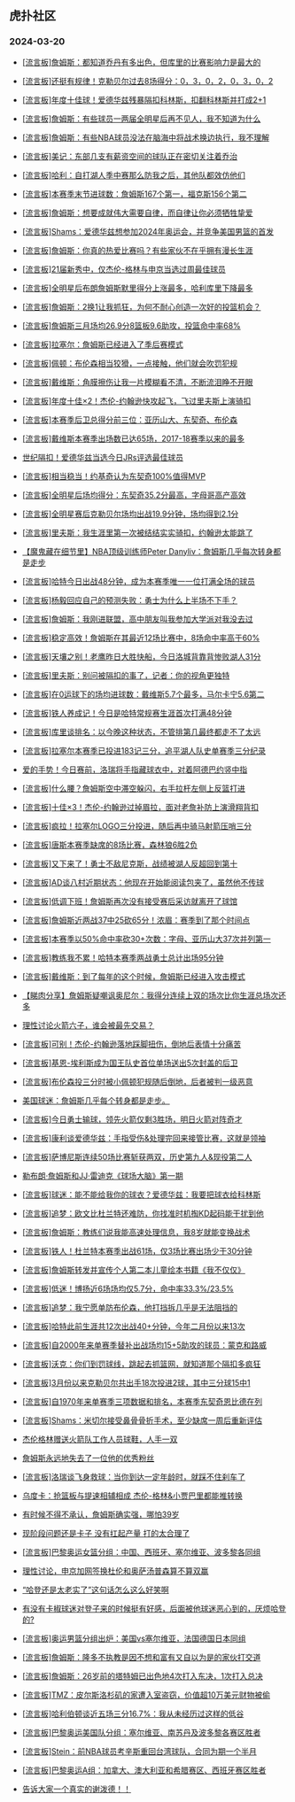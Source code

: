 ## 虎扑社区 
### 2024-03-20

+ [[流言板]詹姆斯：都知道乔丹有多出色，但库里的比赛影响力是最大的](https://bbs.hupu.com/625342006.html)

+ [[流言板]还挺有规律！克勒贝尔过去8场得分：0，3，0，2，0，3，0，2](https://bbs.hupu.com/625341577.html)

+ [[流言板]年度十佳球！爱德华兹残暴隔扣科林斯，扣翻科林斯并打成2+1](https://bbs.hupu.com/625332014.html)

+ [[流言板]詹姆斯：有些球员一两届全明星后再不见人，我不知道为什么](https://bbs.hupu.com/625342550.html)

+ [[流言板]詹姆斯：有些NBA球员没法在脑海中将战术换边执行，我不理解](https://bbs.hupu.com/625343171.html)

+ [[流言板]美记：东部几支有薪资空间的球队正在密切关注着乔治](https://bbs.hupu.com/625342512.html)

+ [[流言板]哈利：自打湖人季中赛那么防我之后，其他队都效仿他们](https://bbs.hupu.com/625339676.html)

+ [[流言板]本赛季末节进球数：詹姆斯167个第一，福克斯156个第二](https://bbs.hupu.com/625340062.html)

+ [[流言板]詹姆斯：想要成就伟大需要自律，而自律让你必须牺牲挚爱](https://bbs.hupu.com/625342806.html)

+ [[流言板]Shams：爱德华兹想参加2024年奥运会，并竞争美国男篮的首发](https://bbs.hupu.com/625342759.html)

+ [[流言板]詹姆斯：你真的热爱比赛吗？有些家伙不在乎拥有漫长生涯](https://bbs.hupu.com/625342221.html)

+ [[流言板]21届新秀中，仅杰伦-格林与申京当选过周最佳球员](https://bbs.hupu.com/625340277.html)

+ [[流言板]全明星后布朗詹姆斯默里得分上涨最多，哈利库里下降最多](https://bbs.hupu.com/625338309.html)

+ [[流言板]詹姆斯：2换1让我抓狂，为何不耐心创造一次好的投篮机会？](https://bbs.hupu.com/625341614.html)

+ [[流言板]詹姆斯三月场均26.9分8篮板9.6助攻，投篮命中率68%](https://bbs.hupu.com/625337804.html)

+ [[流言板]拉塞尔：詹姆斯已经进入了季后赛模式](https://bbs.hupu.com/625338614.html)

+ [[流言板]佩顿：布伦森相当狡猾，一点接触，他们就会吹罚犯规](https://bbs.hupu.com/625337447.html)

+ [[流言板]戴维斯：角膜擦伤让我一片模糊看不清，不断流泪睁不开眼](https://bbs.hupu.com/625339454.html)

+ [[流言板]年度十佳×2！杰伦-约翰逊快攻起飞，飞过里夫斯上演骑扣](https://bbs.hupu.com/625332252.html)

+ [[流言板]本赛季后卫总得分前三位：亚历山大、东契奇、布伦森](https://bbs.hupu.com/625342895.html)

+ [[流言板]戴维斯本赛季出场数已达65场，2017-18赛季以来的最多](https://bbs.hupu.com/625343095.html)

+ [世纪隔扣！爱德华兹当选今日JRs评选最佳球员](https://bbs.hupu.com/625340325.html)

+ [[流言板]相当稳当！约基奇认为东契奇100%值得MVP](https://bbs.hupu.com/625343064.html)

+ [[流言板]全明星后场均得分：东契奇35.2分最高，字母哥高产高效](https://bbs.hupu.com/625338706.html)

+ [[流言板]全明星赛后克勒贝尔场均出战19.9分钟，场均得到2.1分](https://bbs.hupu.com/625342415.html)

+ [[流言板]里夫斯：我生涯里第一次被结结实实骑扣，约翰逊太能跳了](https://bbs.hupu.com/625338551.html)

+ [【魔鬼藏在细节里】NBA顶级训练师Peter Danyliv：詹姆斯几乎每次转身都是走步](https://bbs.hupu.com/625336254.html)

+ [[流言板]哈特今日出战48分钟，成为本赛季唯一一位打满全场的球员](https://bbs.hupu.com/625336737.html)

+ [[流言板]杨毅回应自己的预测失败：勇士为什么上半场不下手？](https://bbs.hupu.com/625336906.html)

+ [[流言板]詹姆斯：我刚进联盟，高中朋友叫我参加大学派对我没去过](https://bbs.hupu.com/625341414.html)

+ [[流言板]稳定高效！詹姆斯在其最近12场比赛中，8场命中率高于60%](https://bbs.hupu.com/625335965.html)

+ [[流言板]天壤之别！老鹰昨日大胜快船，今日洛城背靠背惨败湖人31分](https://bbs.hupu.com/625335578.html)

+ [[流言板]里夫斯：别问被隔扣的事了，记者：你的视角更独特](https://bbs.hupu.com/625335829.html)

+ [[流言板]在0运球下的场均进球数：戴维斯5.7个最多，马尔卡宁5.6第二](https://bbs.hupu.com/625343005.html)

+ [[流言板]铁人养成记！今日是哈特常规赛生涯首次打满48分钟](https://bbs.hupu.com/625342326.html)

+ [[流言板]库里谈排名：以今晚这种状态，不管排第几最终都走不了太远](https://bbs.hupu.com/625336493.html)

+ [[流言板]拉塞尔本赛季已投进183记三分，追平湖人队史单赛季三分纪录](https://bbs.hupu.com/625334851.html)

+ [爱的手势！今日赛前，洛瑞将手指藏球衣中，对着阿德巴约竖中指](https://bbs.hupu.com/625336654.html)

+ [[流言板]什么腰？詹姆斯空中滞空躲闪，右手拉杆左侧上反篮打进](https://bbs.hupu.com/625334401.html)

+ [[流言板]十佳×3！杰伦-约翰逊过掉眉拉，面对老詹补防上演滑翔背扣](https://bbs.hupu.com/625333095.html)

+ [[流言板]疯拉！拉塞尔LOGO三分投进，随后再中骑马射箭压哨三分](https://bbs.hupu.com/625334182.html)

+ [[流言板]唐斯本赛季缺席的8场比赛，森林狼6胜2负](https://bbs.hupu.com/625339928.html)

+ [[流言板]又下来了！勇士不敌尼克斯，战绩被湖人反超回到第十](https://bbs.hupu.com/625334859.html)

+ [[流言板]AD谈八村近期状态：他现在开始能阅读包夹了，虽然他不传球](https://bbs.hupu.com/625336779.html)

+ [[流言板]低调下班！詹姆斯再次没有接受赛后采访就离开了球馆](https://bbs.hupu.com/625337241.html)

+ [[流言板]詹姆斯近两战37中25砍65分！浓眉：赛季到了那个时间点](https://bbs.hupu.com/625336338.html)

+ [[流言板]本赛季以50%命中率砍30+次数：字母、亚历山大37次并列第一](https://bbs.hupu.com/625339549.html)

+ [[流言板]教练我不累！哈特本赛季两战勇士总计出场95分钟](https://bbs.hupu.com/625340843.html)

+ [[流言板]戴维斯：到了每年的这个时候，詹姆斯已经进入攻击模式](https://bbs.hupu.com/625339092.html)

+ [【睇肉分享】詹姆斯疑嘲讽奥尼尔：我得分连续上双的场次比你生涯总场次还多](https://bbs.hupu.com/625335366.html)

+ [理性讨论火箭六子，谁会被最先交易？](https://bbs.hupu.com/625339122.html)

+ [[流言板]可别！杰伦-约翰逊落地踩脚扭伤，倒地后表情十分痛苦](https://bbs.hupu.com/625334504.html)

+ [[流言板]基恩-埃利斯成为国王队史首位单场送出5次封盖的后卫](https://bbs.hupu.com/625342631.html)

+ [[流言板]布伦森投三分时被小佩顿犯规随后倒地，后者被判一级恶意](https://bbs.hupu.com/625333653.html)

+ [美国球迷：詹姆斯几乎每个转身都是走步。](https://bbs.hupu.com/625342234.html)

+ [[流言板]今日勇士输球，领先火箭仅剩3胜场，明日火箭对阵奇才](https://bbs.hupu.com/625336931.html)

+ [[流言板]康利谈爱德华兹：手指受伤&处理完回来接管比赛，这就是领袖](https://bbs.hupu.com/625342334.html)

+ [[流言板]萨博尼斯连续50场比赛斩获两双，历史第九人&现役第二人](https://bbs.hupu.com/625342306.html)

+ [勒布朗·詹姆斯和JJ·雷迪克《球场大脑》第一期](https://bbs.hupu.com/625342218.html)

+ [[流言板]球迷：能不能给我你的球衣？爱德华兹：我要把球衣给科林斯](https://bbs.hupu.com/625336545.html)

+ [[流言板]追梦：欧文比杜兰特还难防，你找准时机掏KD起码能干扰到他](https://bbs.hupu.com/625343541.html)

+ [[流言板]詹姆斯：教练们说我能高速处理信息，我8岁就能变换战术](https://bbs.hupu.com/625343578.html)

+ [[流言板]铁人！杜兰特本赛季出战61场，仅3场比赛出场少于30分钟](https://bbs.hupu.com/625342776.html)

+ [[流言板]詹姆斯转发并宣传个人第二本儿童绘本书籍《我不仅仅》](https://bbs.hupu.com/625343825.html)

+ [[流言板]低迷！博扬近6场场均仅5.7分，命中率33.3%/23.5%](https://bbs.hupu.com/625342504.html)

+ [[流言板]追梦：我宁愿单防布伦森，他打挡拆几乎是无法阻挡的](https://bbs.hupu.com/625343788.html)

+ [[流言板]哈特此前生涯共12次出战40+分钟，今年二月份以来13次](https://bbs.hupu.com/625342619.html)

+ [[流言板]自2000年来单赛季替补出战场均15+5助攻的球员：蒙克和路威](https://bbs.hupu.com/625343355.html)

+ [[流言板]沃克：你们到罚球线，跳起去抓篮网，就知道那个隔扣多疯狂](https://bbs.hupu.com/625342253.html)

+ [[流言板]3月份以来克勒贝尔共出手18次投进2球，其中三分球15中1](https://bbs.hupu.com/625342720.html)

+ [[流言板]自1970年来单赛季三项数据和排名，本赛季东契奇恩比德在列](https://bbs.hupu.com/625343746.html)

+ [[流言板]Shams：米切尔接受鼻骨骨折手术，至少缺席一周后重新评估](https://bbs.hupu.com/625344209.html)

+ [杰伦格林赠送火箭队工作人员球鞋，人手一双](https://bbs.hupu.com/625343593.html)

+ [詹姆斯永远地失去了一位他的优秀粉丝](https://bbs.hupu.com/625342799.html)

+ [[流言板]洛瑞谈飞身救球：当你到达一定年龄时，就踩不住刹车了](https://bbs.hupu.com/625343891.html)

+ [乌度卡：抢篮板与提速相辅相成 杰伦-格林&小贾巴里都能推转换](https://bbs.hupu.com/625342480.html)

+ [有时候不得不承认，詹姆斯确实强，哪怕39岁](https://bbs.hupu.com/625344053.html)

+ [现阶段问题还是卡子 没有扛起产量 打的太合理了](https://bbs.hupu.com/625344160.html)

+ [[流言板]巴黎奥运女篮分组：中国、西班牙、塞尔维亚、波多黎各同组](https://bbs.hupu.com/625344555.html)

+ [理性讨论，申京加网签换杜伦和奥萨汤普森算不算双赢](https://bbs.hupu.com/625343597.html)

+ [“哈登还是太老实了”这句话怎么这么好笑啊](https://bbs.hupu.com/625344340.html)

+ [有没有卡椒球迷对登子来的时候挺有好感，后面被他球迷恶心到的，厌烦哈登的?](https://bbs.hupu.com/625344411.html)

+ [[流言板]奥运男篮分组出炉：美国vs塞尔维亚，法国德国日本同组](https://bbs.hupu.com/625344595.html)

+ [[流言板]詹姆斯：隆多不执教是因不想和富有又自以为是的家伙打交道](https://bbs.hupu.com/625344627.html)

+ [[流言板]詹姆斯：26岁前的塔特姆已出色地4次打入东决，1次打入总决](https://bbs.hupu.com/625344609.html)

+ [[流言板]TMZ：皮尔斯洛杉矶的家遭入室盗窃，价值超10万美元财物被偷](https://bbs.hupu.com/625344618.html)

+ [[流言板]哈利伯顿谈近五场三分16.7%：我从未经历过这样的低谷](https://bbs.hupu.com/625344600.html)

+ [[流言板]巴黎奥运美国队分组：塞尔维亚、南苏丹及波多黎各赛区胜者](https://bbs.hupu.com/625344569.html)

+ [[流言板]Stein：前NBA球员考辛斯重回台湾球队，合同为期一个半月](https://bbs.hupu.com/625344637.html)

+ [[流言板]巴黎奥运A组：加拿大、澳大利亚和希腊赛区、西班牙赛区胜者](https://bbs.hupu.com/625344586.html)

+ [告诉大家一个真实的谢泼德！！](https://bbs.hupu.com/625343707.html)

